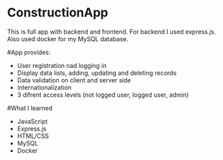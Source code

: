 # ConstructionApp

This is full app with backend and frontend. For backend I used express.js. Also used docker for my MySQL database.

#App provides:
* User registration nad logging in
* Display data lists, adding, updating and deleting records
* Data validation on client and server side
* Internationalization
* 3 difrent access levels (not logged user, logged user, admin)

#What I learned
* JavaScript
* Express.js
* HTML/CSS
* MySQL
* Docker
